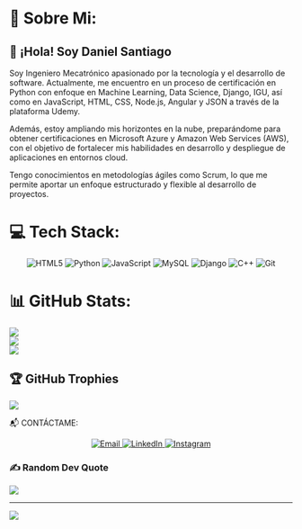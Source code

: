 # 💫 Sobre Mi:
## 👋 ¡Hola! Soy Daniel Santiago

Soy Ingeniero Mecatrónico apasionado por la tecnología y el desarrollo de software. Actualmente, me encuentro en un proceso de certificación en Python con enfoque en Machine Learning, Data Science, Django, IGU, así como en JavaScript, HTML, CSS, Node.js, Angular y JSON a través de la plataforma Udemy.

Además, estoy ampliando mis horizontes en la nube, preparándome para obtener certificaciones en Microsoft Azure y Amazon Web Services (AWS), con el objetivo de fortalecer mis habilidades en desarrollo y despliegue de aplicaciones en entornos cloud.

Tengo conocimientos en metodologías ágiles como Scrum, lo que me permite aportar un enfoque estructurado y flexible al desarrollo de proyectos.




# 💻 Tech Stack:
<p align="center">
  <img src="https://img.shields.io/badge/HTML5-E34F26?style=for-the-badge&logo=html5&logoColor=white" alt="HTML5"/>
  <img src="https://img.shields.io/badge/Python-3776AB?style=for-the-badge&logo=python&logoColor=white" alt="Python"/>
  <img src="https://img.shields.io/badge/JavaScript-F7DF1E?style=for-the-badge&logo=javascript&logoColor=black" alt="JavaScript"/>
  <img src="https://img.shields.io/badge/MySQL-4479A1?style=for-the-badge&logo=mysql&logoColor=white" alt="MySQL"/>
  <img src="https://img.shields.io/badge/Django-092E20?style=for-the-badge&logo=django&logoColor=white" alt="Django"/>
  <img src="https://img.shields.io/badge/C++-00599C?style=for-the-badge&logo=cplusplus&logoColor=white" alt="C++"/>
  <img src="https://img.shields.io/badge/Git-F05032?style=for-the-badge&logo=git&logoColor=white" alt="Git"/>
</p>


# 📊 GitHub Stats:
![](https://github-readme-stats.vercel.app/api?username=Dan1Sar&theme=dark&hide_border=false&include_all_commits=false&count_private=false)<br/>
![](https://github-readme-streak-stats.herokuapp.com/?user=Dan1Sar&theme=dark&hide_border=false)<br/>
![](https://github-readme-stats.vercel.app/api/top-langs/?username=Dan1Sar&theme=dark&hide_border=false&include_all_commits=false&count_private=false&layout=compact)

## 🏆 GitHub Trophies
![](https://github-profile-trophy.vercel.app/?username=Dan1Sar&theme=onedark&no-frame=true&no-bg=false&margin-w=4)


📬 CONTÁCTAME:
<p align="center">
  <a href="mailto:daniel.santiago@example.com">
    <img src="https://img.shields.io/badge/Email-%23D14836.svg?style=for-the-badge&logo=gmail&logoColor=white" alt="Email"/>
  </a>
  <a href="https://www.linkedin.com/in/daniel-santiago">
    <img src="https://img.shields.io/badge/LinkedIn-%230077B5.svg?style=for-the-badge&logo=linkedin&logoColor=white" alt="LinkedIn"/>
  </a>
  <a href="https://www.instagram.com/daniel_santiago">
    <img src="https://img.shields.io/badge/Instagram-%23E4405F.svg?style=for-the-badge&logo=instagram&logoColor=white" alt="Instagram"/>
  </a>
</p>


### ✍️ Random Dev Quote
![](https://quotes-github-readme.vercel.app/api?type=horizontal&theme=radical)

---
[![](https://visitcount.itsvg.in/api?id=Aneal07&icon=2&color=4)](https://visitcount.itsvg.in)

